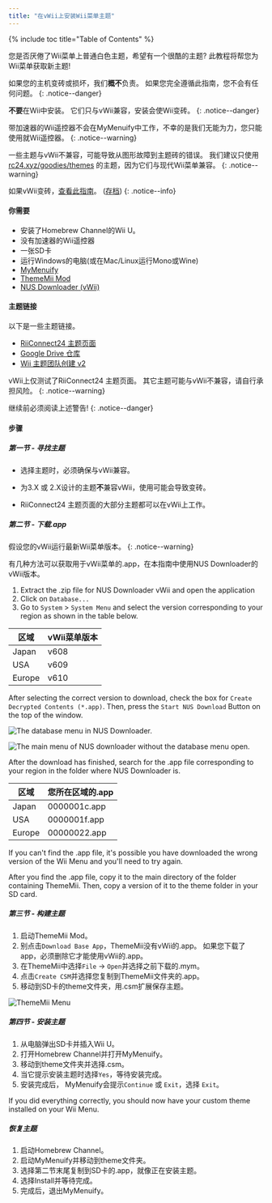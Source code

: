 ```yaml
---
title: "在vWii上安装Wii菜单主题"
---
```


{% include toc title="Table of Contents" %}

您是否厌倦了Wii菜单上普通白色主题，希望有一个很酷的主题? 此教程将帮您为Wii菜单获取新主题!

如果您的主机变砖或损坏，我们**概不**负责。 如果您完全遵循此指南，您不会有任何问题。
{: .notice--danger}

**不要**在Wii中安装。 它们只与vWii兼容，安装会使Wii变砖。
{: .notice--danger}

带加速器的Wii遥控器不会在MyMenuify中工作，不幸的是我们无能为力，您只能使用就Wii遥控器。
{: .notice--warning}

一些主题与vWii不兼容，可能导致从图形故障到主题砖的错误。 我们建议只使用[rc24.xyz/goodies/themes](https://rc24.xyz/goodies/themes/) 的主题，因为它们与现代Wii菜单兼容。
{: .notice--warning}

如果vWii变砖，[查看此指南](https://gbatemp.net/threads/guide-vwii-unbrick-guide-by-garyodernichts.528329)。 ([存档](https://web.archive.org/web/20200213194233/https://gbatemp.net/threads/guide-vwii-unbrick-guide-by-garyodernichts.528329/))
{: .notice--info}

#### 你需要

* 安装了Homebrew Channel的Wii U。
* 没有加速器的Wii遥控器
* 一张SD卡
* 运行Windows的电脑(或在Mac/Linux运行Mono或Wine)
* [MyMenuify](/assets/files/Mymenuify-Old-vWii.zip)
* [ThemeMii Mod](/assets/files/New_ThemeMii_MOD.zip)
* [NUS Downloader (vWii)](/assets/files/NUSDownloader-vwii.zip)

#### 主题链接

以下是一些主题链接。

* [RiiConnect24 主题页面](https://rc24.xyz/goodies/themes/)
* [Google Drive 仓库](https://drive.google.com/drive/folders/19tyeVQ--bJ0ZUTNg5yvAGvc3G4-euEpm?usp=sharing)
* [Wii 主题团队创建 v2](https://gbatemp.net/threads/wii-theme-team-creations-v2.336596/)

vWii上仅测试了RiiConnect24 主题页面。 其它主题可能与vWii不兼容，请自行承担风险。
{: .notice--warning}

继续前必须阅读上述警告!
{: .notice--danger}

#### 步骤

##### 第一节 - 寻找主题

* 选择主题时，必须确保与vWii兼容。

* 为3.X 或 2.X设计的主题**不**兼容vWii，使用可能会导致变砖。

* RiiConnect24 主题页面的大部分主题都可以在vWii上工作。

##### 第二节 - 下载.app

假设您的vWii运行最新Wii菜单版本。
{: .notice--warning}

有几种方法可以获取用于vWii菜单的.app，在本指南中使用NUS Downloader的vWii版本。

1. Extract the .zip file for NUS Downloader vWii and open the application
2. Click on `Database...`
3. Go to `System` > `System Menu` and select the version corresponding to your region as shown in the table below.

| 区域     | vWii菜单版本 |
| ------ | -------- |
| Japan  | v608     |
| USA    | v609     |
| Europe | v610     |

After selecting the correct version to download, check the box for `Create Decrypted Contents (*.app)`. Then, press the `Start NUS Download` Button on the top of the window.

![The database menu in NUS Downloader.](/images/Themes-vWii/NUSD-vWii_preview-database.png)

![The main menu of NUS downloader without the database menu open.](/images/Themes-vWii/NUSD-vWii_sysmenu-versions.png)

After the download has finished, search for the .app file corresponding to your region in the folder where NUS Downloader is.

| 区域     | 您所在区域的.app   |
| ------ | ------------ |
| Japan  | 0000001c.app |
| USA    | 0000001f.app |
| Europe | 00000022.app |

If you can't find the .app file, it's possible you have downloaded the wrong version of the Wii Menu and you'll need to try again.

After you find the .app file, copy it to the main directory of the folder containing ThemeMii. Then, copy a version of it to the theme folder in your SD card.

##### 第三节 - 构建主题

1. 启动ThemeMii Mod。
2. 别点击`Download Base App`，ThemeMii没有vWii的.app。 如果您下载了app，必须删除它才能使用vWii的.app。
3. 在ThemeMii中选择`File` -> `Open`并选择之前下载的.mym。
4. 点击`Create CSM`并选择您复制到ThemeMii文件夹的.app。
5. 移动到SD卡的theme文件夹，用.csm扩展保存主题。

![ThemeMii Menu](/images/Themes-vWii/ThemeMii-Mod-Preview_vWii.png)

##### 第四节 - 安装主题

1. 从电脑弹出SD卡并插入Wii U。
2. 打开Homebrew Channel并打开MyMenuify。
3. 移动到theme文件夹并选择.csm。
4. 当它提示安装主题时选择`Yes`，等待安装完成。
5. 安装完成后， MyMenuify会提示`Continue` 或 `Exit`，选择 `Exit`。

If you did everything correctly, you should now have your custom theme installed on your Wii Menu.

##### 恢复主题

1. 启动Homebrew Channel。
2. 启动MyMenuify并移动到theme文件夹。
3. 选择第二节末尾复制到SD卡的.app，就像正在安装主题。
4. 选择Install并等待完成。
5. 完成后，退出MyMenuify。